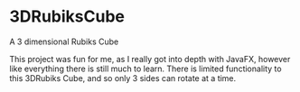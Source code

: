 # 3DRubiksCube
A 3 dimensional Rubiks Cube

This project was fun for me, as I really got into depth with JavaFX, however like everything there is still much to learn.
There is limited functionality to this 3DRubiks Cube, and so only 3 sides can rotate at a time.
